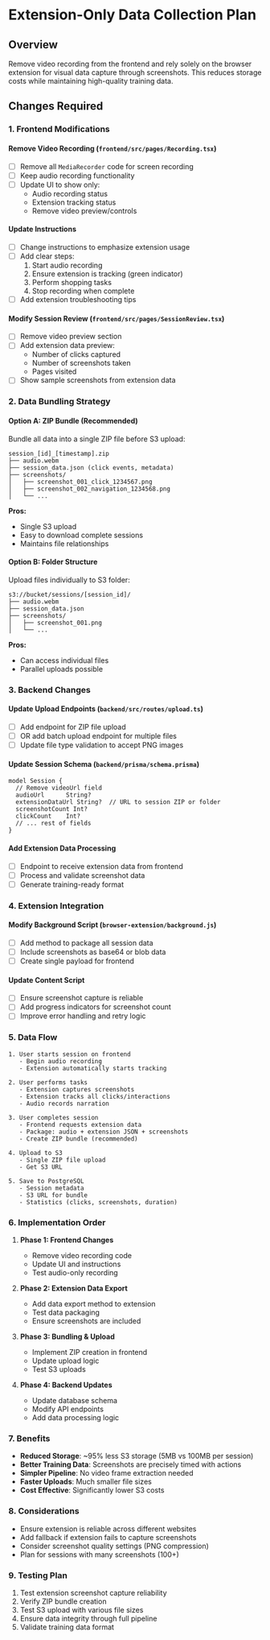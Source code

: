 # Extension-Only Data Collection Plan

## Overview
Remove video recording from the frontend and rely solely on the browser extension for visual data capture through screenshots. This reduces storage costs while maintaining high-quality training data.

## Changes Required

### 1. Frontend Modifications

#### Remove Video Recording (`frontend/src/pages/Recording.tsx`)
- [ ] Remove all `MediaRecorder` code for screen recording
- [ ] Keep audio recording functionality
- [ ] Update UI to show only:
  - Audio recording status
  - Extension tracking status
  - Remove video preview/controls

#### Update Instructions
- [ ] Change instructions to emphasize extension usage
- [ ] Add clear steps:
  1. Start audio recording
  2. Ensure extension is tracking (green indicator)
  3. Perform shopping tasks
  4. Stop recording when complete
- [ ] Add extension troubleshooting tips

#### Modify Session Review (`frontend/src/pages/SessionReview.tsx`)
- [ ] Remove video preview section
- [ ] Add extension data preview:
  - Number of clicks captured
  - Number of screenshots taken
  - Pages visited
- [ ] Show sample screenshots from extension data

### 2. Data Bundling Strategy

#### Option A: ZIP Bundle (Recommended)
Bundle all data into a single ZIP file before S3 upload:
```
session_[id]_[timestamp].zip
├── audio.webm
├── session_data.json (click events, metadata)
├── screenshots/
│   ├── screenshot_001_click_1234567.png
│   ├── screenshot_002_navigation_1234568.png
│   └── ...
```

**Pros:**
- Single S3 upload
- Easy to download complete sessions
- Maintains file relationships

#### Option B: Folder Structure
Upload files individually to S3 folder:
```
s3://bucket/sessions/[session_id]/
├── audio.webm
├── session_data.json
├── screenshots/
│   ├── screenshot_001.png
│   └── ...
```

**Pros:**
- Can access individual files
- Parallel uploads possible

### 3. Backend Changes

#### Update Upload Endpoints (`backend/src/routes/upload.ts`)
- [ ] Add endpoint for ZIP file upload
- [ ] OR add batch upload endpoint for multiple files
- [ ] Update file type validation to accept PNG images

#### Update Session Schema (`backend/prisma/schema.prisma`)
```prisma
model Session {
  // Remove videoUrl field
  audioUrl      String?
  extensionDataUrl String?  // URL to session ZIP or folder
  screenshotCount Int?
  clickCount    Int?
  // ... rest of fields
}
```

#### Add Extension Data Processing
- [ ] Endpoint to receive extension data from frontend
- [ ] Process and validate screenshot data
- [ ] Generate training-ready format

### 4. Extension Integration

#### Modify Background Script (`browser-extension/background.js`)
- [ ] Add method to package all session data
- [ ] Include screenshots as base64 or blob data
- [ ] Create single payload for frontend

#### Update Content Script
- [ ] Ensure screenshot capture is reliable
- [ ] Add progress indicators for screenshot count
- [ ] Improve error handling and retry logic

### 5. Data Flow

```
1. User starts session on frontend
   - Begin audio recording
   - Extension automatically starts tracking

2. User performs tasks
   - Extension captures screenshots
   - Extension tracks all clicks/interactions
   - Audio records narration

3. User completes session
   - Frontend requests extension data
   - Package: audio + extension JSON + screenshots
   - Create ZIP bundle (recommended)

4. Upload to S3
   - Single ZIP file upload
   - Get S3 URL

5. Save to PostgreSQL
   - Session metadata
   - S3 URL for bundle
   - Statistics (clicks, screenshots, duration)
```

### 6. Implementation Order

1. **Phase 1: Frontend Changes**
   - Remove video recording code
   - Update UI and instructions
   - Test audio-only recording

2. **Phase 2: Extension Data Export**
   - Add data export method to extension
   - Test data packaging
   - Ensure screenshots are included

3. **Phase 3: Bundling & Upload**
   - Implement ZIP creation in frontend
   - Update upload logic
   - Test S3 uploads

4. **Phase 4: Backend Updates**
   - Update database schema
   - Modify API endpoints
   - Add data processing logic

### 7. Benefits

- **Reduced Storage**: ~95% less S3 storage (5MB vs 100MB per session)
- **Better Training Data**: Screenshots are precisely timed with actions
- **Simpler Pipeline**: No video frame extraction needed
- **Faster Uploads**: Much smaller file sizes
- **Cost Effective**: Significantly lower S3 costs

### 8. Considerations

- Ensure extension is reliable across different websites
- Add fallback if extension fails to capture screenshots
- Consider screenshot quality settings (PNG compression)
- Plan for sessions with many screenshots (100+)

### 9. Testing Plan

1. Test extension screenshot capture reliability
2. Verify ZIP bundle creation
3. Test S3 upload with various file sizes
4. Ensure data integrity through full pipeline
5. Validate training data format